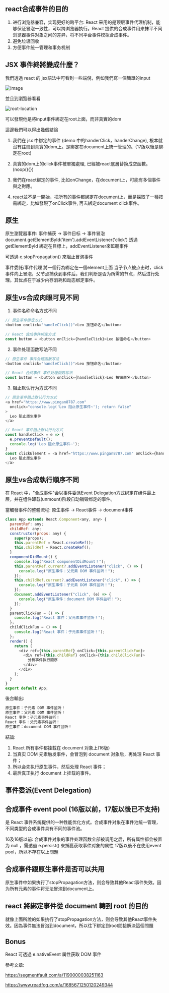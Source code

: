 ## react合成事件的目的
1. 进行浏览器兼容，实现更好的跨平台: React 采用的是顶层事件代理机制，能够保证冒泡一致性，可以跨浏览器执行。React 提供的合成事件用来抹平不同浏览器事件对象之间的差异，将不同平台事件模拟合成事件。
2. 避免垃圾回收
3. 方便事件统一管理和事务机制

## JSX 事件終將變成什麼？
我們透過 react 的 jsx語法中可看到一些端倪，例如我們寫一個簡單的input

![image]('./image/hello.png')

並且到瀏覽器看看

![root-location]('./image/rootLocation.png')

可以發現他是將input事件綁定在root上面，而非真實的dom

這邊我們可以得出幾個結論

1. 我們在 jsx 中綁定的事件 (demo 中的handerClick，handerChange), 根本就沒有註冊到真實的dom上。是綁定在document上統一管理的。(17版以後是綁定在root)

2. 真實的dom上的click事件被單獨處理, 已經被react底層替換成空函數。(noop(){})

3. 我們在react綁定的事件, 比如onChange，在document上，可能有多個事件與之對應。

4. react並不是一開始，把所有的事件都綁定在document上，而是採取了一種按需綁定，比如發現了onClick事件, 再去綁定document click事件。


## 原生

原生瀏覽器事件: 事件捕获 -> 事件目标 -> 事件冒泡
document.getElementById('item').addEventListener('click')
透過 getElementById 綁定在目標上，addEventListener來監聽事件

可透過 e.stopPropagation() 來阻止冒泡事件

事件委託/事件代理
將一個行為綁定在一個element上面
当子节点被点击时，click 事件向上冒泡，父节点捕获到事件后，我们判断是否为所需的节点，然后进行处理。其优点在于减少内存消耗和动态绑定事件。

## 原生vs合成肉眼可見不同

1. 事件名称命名方式不同
```js
// 原生事件绑定方式
<button onclick="handleClick()">Leo 按钮命名</button>
      
// React 合成事件绑定方式
const button = <button onClick={handleClick}>Leo 按钮命名</button>
```
2. 事件处理函数写法不同
```js
// 原生事件 事件处理函数写法
<button onclick="handleClick()">Leo 按钮命名</button>
      
// React 合成事件 事件处理函数写法
const button = <button onClick={handleClick}>Leo 按钮命名</button>
```
3. 阻止默认行为方式不同
```js
// 原生事件阻止默认行为方式
<a href="https://www.pingan8787.com" 
  onclick="console.log('Leo 阻止原生事件~'); return false"
>
  Leo 阻止原生事件
</a>

// React 事件阻止默认行为方式
const handleClick = e => {
  e.preventDefault();
  console.log('Leo 阻止原生事件~');
}
const clickElement = <a href="https://www.pingan8787.com" onClick={handleClick}>
  Leo 阻止原生事件
</a>

```

## 原生vs合成執行順序不同
在 React 中，"合成事件"会以事件委派Event Delegation方式绑定在组件最上层，并在组件卸载(unmount)阶段自动销毁绑定的事件。

當觸發事件的整體流程: 原生事件 -> React事件 -> document事件

```js
class App extends React.Component<any, any> {
  parentRef: any;
  childRef: any;
  constructor(props: any) {
    super(props);
    this.parentRef = React.createRef();
    this.childRef = React.createRef();
  }
  componentDidMount() {
    console.log("React componentDidMount！");
    this.parentRef.current?.addEventListener("click", () => {
      console.log("原生事件：父元素 DOM 事件监听！");
    });
    this.childRef.current?.addEventListener("click", () => {
      console.log("原生事件：子元素 DOM 事件监听！");
    });
    document.addEventListener("click", (e) => {
      console.log("原生事件：document DOM 事件监听！");
    });
  }
  parentClickFun = () => {
    console.log("React 事件：父元素事件监听！");
  };
  childClickFun = () => {
    console.log("React 事件：子元素事件监听！");
  };
  render() {
    return (
      <div ref={this.parentRef} onClick={this.parentClickFun}>
        <div ref={this.childRef} onClick={this.childClickFun}>
          分析事件执行顺序
        </div>
      </div>
    );
  }
}
export default App;
```

後台輸出:
```js
原生事件：子元素 DOM 事件监听！ 
原生事件：父元素 DOM 事件监听！ 
React 事件：子元素事件监听！ 
React 事件：父元素事件监听！ 
原生事件：document DOM 事件监听！ 
```

結論:
1. React 所有事件都挂载在 document 对象上(16版)
2. 当真实 DOM 元素触发事件，会冒泡到 document 对象后，再处理 React 事件；
3. 所以会先执行原生事件，然后处理 React 事件；
4. 最后真正执行 document 上挂载的事件。

## 事件委派(Event Delegation)

## 合成事件 event pool (16版以前，17版以後已不支持)

是 React 事件系统提供的一种性能优化方式。合成事件对象在事件池统一管理，不同类型的合成事件具有不同的事件池。

16及16版以前: 合成事件对象的事件处理函数全部被调用之后，所有属性都会被置为 null ，需透過 e.persist() 來捕獲获取事件对象的属性
17版以後不在使用event pool，所以不存在以上問題

## 合成事件跟原生事件是否可以共用

原生事件中如果执行了stopPropagation方法，则会导致其他React事件失效。因为所有元素的事件将无法冒泡到document上。

## react 將綁定事件從 document 轉到 root 的目的
就像上面所說的如果执行了stopPropagation方法，则会导致其他React事件失效。因為事件無法冒泡到document，所以往下綁定到root間接解決這個問題

## Bonus
React 可透過 e.nativeEvent 属性获取 DOM 事件

參考文章: 

https://segmentfault.com/a/1190000038251163

https://www.readfog.com/a/1685671250120249344
